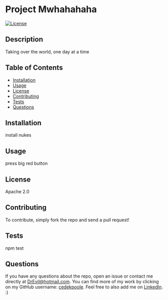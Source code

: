 # Project Mwhahahaha

[![License](https://img.shields.io/badge/License-Apache_2.0-blue.svg)](https://opensource.org/licenses/Apache-2.0)

## Description

Taking over the world, one day at a time

## Table of Contents 

* [Installation](#installation)
* [Usage](#usage)
* [License](#license)
* [Contributing](#contributing)
* [Tests](#tests)
* [Questions](#questions)

## Installation

install nukes

## Usage

press big red button

## License

Apache 2.0
    
## Contributing

To contribute, simply fork the repo and send a pull request!

## Tests

npm test

## Questions

If you have any questions about the repo, open an issue or contact me directly at DrEvil@hotmail.com. 
You can find more of my work by clicking on my GitHub username: [cedekpoole](https://github.com/cedekpoole/).
Feel free to also add me on [LinkedIn](https://www.linkedin.com/in/cam-edek-poole/). :)


